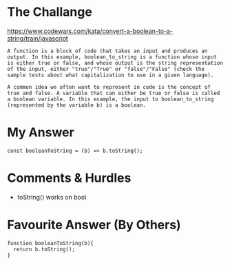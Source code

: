 # The Challange

https://www.codewars.com/kata/convert-a-boolean-to-a-string/train/javascript
```
A function is a block of code that takes an input and produces an output. In this example, boolean_to_string is a function whose input is either true or false, and whose output is the string representation of the input, either "true"/"True" or "false"/"False" (check the sample tests about what capitalization to use in a given language).

A common idea we often want to represent in code is the concept of true and false. A variable that can either be true or false is called a boolean variable. In this example, the input to boolean_to_string (represented by the variable b) is a boolean.
```

# My Answer

```
const booleanToString = (b) => b.toString();
```

# Comments & Hurdles

* toString() works on bool

# Favourite Answer (By Others)
```
function booleanToString(b){
  return b.toString();
}
```